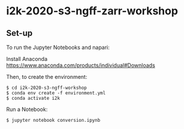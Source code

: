 # i2k-2020-s3-ngff-zarr-workshop

## Set-up

To run the Jupyter Notebooks and napari:

Install Anaconda https://www.anaconda.com/products/individual#Downloads

Then, to create the environment:

    $ cd i2k-2020-s3-ngff-workshop
    $ conda env create -f environment.yml
    $ conda activate i2k

Run a Notebook:

    $ jupyter notebook conversion.ipynb
